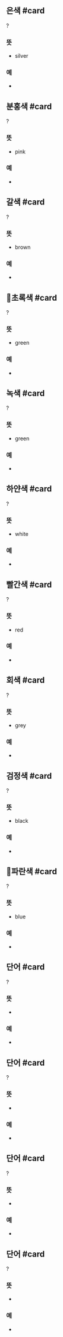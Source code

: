 ## 은색 #card
?
### 뜻
- silver
### 예
-

## 분홍색 #card
?
### 뜻
- pink
### 예
-

## 갈색 #card
?
### 뜻
- brown
### 예
-

## 초록색 #card
?
### 뜻
- green
### 예
-

## 녹색 #card
?
### 뜻
- green
### 예
-

## 하얀색 #card
?
### 뜻
- white
### 예
-

## 빨간색 #card
?
### 뜻
- red
### 예
-

## 회색 #card
?
### 뜻
- grey
### 예
-

## 검정색 #card
?
### 뜻
- black
### 예
-

## 파란색 #card
?
### 뜻
- blue
### 예
-

## 단어 #card
?
### 뜻
-
### 예
-

## 단어 #card
?
### 뜻
-
### 예
-

## 단어 #card
?
### 뜻
-
### 예
-

## 단어 #card
?
### 뜻
-
### 예
-